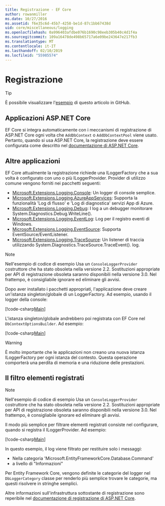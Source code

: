 ```yaml
---
title: Registrazione - EF Core
author: rowanmiller
ms.date: 10/27/2016
ms.assetid: f6e35c6d-45b7-4258-be1d-87c1bb67438d
uid: core/miscellaneous/logging
ms.openlocfilehash: 0a996403afdbe076b1690c98eeb305b40c4d1f4a
ms.sourcegitcommit: 109a16478de498b65717a6e09be243647e217fb3
ms.translationtype: MT
ms.contentlocale: it-IT
ms.lasthandoff: 02/10/2019
ms.locfileid: "55985574"
---
```

# <a name="logging"></a>Registrazione

> [!TIP]  
> È possibile visualizzare l'[esempio](https://github.com/aspnet/EntityFramework.Docs/tree/master/samples/core/Miscellaneous/Logging) di questo articolo in GitHub.

## <a name="aspnet-core-applications"></a>Applicazioni ASP.NET Core

EF Core si integra automaticamente con i meccanismi di registrazione di ASP.NET Core ogni volta che `AddDbContext` o `AddDbContextPool` viene usato. Pertanto, quando si usa ASP.NET Core, la registrazione deve essere configurata come descritto nel [documentazione di ASP.NET Core](https://docs.microsoft.com/aspnet/core/fundamentals/logging?tabs=aspnetcore2x).

## <a name="other-applications"></a>Altre applicazioni

EF Core attualmente la registrazione richiede una ILoggerFactory che a sua volta è configurato con uno o più ILoggerProvider. Provider di utilizzo comune vengono forniti nei pacchetti seguenti:

* [Microsoft.Extensions.Logging.Console](https://www.nuget.org/packages/Microsoft.Extensions.Logging.Console/): Un logger di console semplice.
* [Microsoft.Extensions.Logging.AzureAppServices](https://www.nuget.org/packages/Microsoft.Extensions.Logging.AzureAppServices/): Supporta la funzionalità 'Log di flusso' e 'Log di diagnostica' servizi App di Azure.
* [Microsoft.Extensions.Logging.Debug](https://www.nuget.org/packages/Microsoft.Extensions.Logging.Debug/): I log a un debugger monitorare System.Diagnostics.Debug.WriteLine().
* [Microsoft.Extensions.Logging.EventLog](https://www.nuget.org/packages/Microsoft.Extensions.Logging.EventLog/): Log per il registro eventi di Windows.
* [Microsoft.Extensions.Logging.EventSource](https://www.nuget.org/packages/Microsoft.Extensions.Logging.EventSource/): Supporta EventSource/EventListener.
* [Microsoft.Extensions.Logging.TraceSource](https://www.nuget.org/packages/Microsoft.Extensions.Logging.TraceSource/): Un listener di traccia utilizzando System.Diagnostics.TraceSource.TraceEvent(). log.

> [!NOTE]
> Nell'esempio di codice di esempio Usa un `ConsoleLoggerProvider` costruttore che ha stato obsoleta nella versione 2.2. Sostituzioni appropriate per API di registrazione obsoleta saranno disponibili nella versione 3.0. Nel frattempo, è consigliabile ignorare ed eliminare gli avvisi.

Dopo aver installato i pacchetti appropriati, l'applicazione deve creare un'istanza singleton/globale di un LoggerFactory. Ad esempio, usando il logger della console:

[!code-csharp[Main](../../../samples/core/Miscellaneous/Logging/Logging/BloggingContext.cs#DefineLoggerFactory)]

L'istanza singleton/globale andrebbero poi registrata con EF Core nel `DbContextOptionsBuilder`. Ad esempio:

[!code-csharp[Main](../../../samples/core/Miscellaneous/Logging/Logging/BloggingContext.cs#RegisterLoggerFactory)]

> [!WARNING]
> È molto importante che le applicazioni non creano una nuova istanza ILoggerFactory per ogni istanza del contesto. Questa operazione comporterà una perdita di memoria e una riduzione delle prestazioni.

## <a name="filtering-what-is-logged"></a>Il filtro elementi registrati

> [!NOTE]
> Nell'esempio di codice di esempio Usa un `ConsoleLoggerProvider` costruttore che ha stato obsoleta nella versione 2.2. Sostituzioni appropriate per API di registrazione obsoleta saranno disponibili nella versione 3.0. Nel frattempo, è consigliabile ignorare ed eliminare gli avvisi.

Il modo più semplice per filtrare elementi registrati consiste nel configurare, quando si registra il ILoggerProvider. Ad esempio:

[!code-csharp[Main](../../../samples/core/Miscellaneous/Logging/Logging/BloggingContextWithFiltering.cs#DefineLoggerFactory)]

In questo esempio, il log viene filtrato per restituire solo i messaggi:
 * Nella categoria 'Microsoft.EntityFrameworkCore.Database.Command'
 * a livello di "Informazioni"

Per Entity Framework Core, vengono definite le categorie del logger nel `DbLoggerCategory` classe per renderlo più semplice trovare le categorie, ma questi risolvere in stringhe semplici.

Altre informazioni sull'infrastruttura sottostante di registrazione sono reperibile nel [documentazione di registrazione di ASP.NET Core](https://docs.microsoft.com/aspnet/core/fundamentals/logging?tabs=aspnetcore2x).

